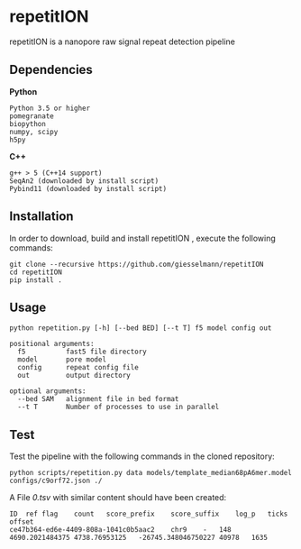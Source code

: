# repetitION
repetitION is a nanopore raw signal repeat detection pipeline
## Dependencies
**Python**

	Python 3.5 or higher
	pomegranate
	biopython
	numpy, scipy
	h5py
		
**C++**
	
	g++ > 5 (C++14 support)
	SeqAn2 (downloaded by install script)
	Pybind11 (downloaded by install script)

## Installation
In order to download, build and install repetitION , execute the following commands:

    git clone --recursive https://github.com/giesselmann/repetitION
    cd repetitION
	pip install .

## Usage
	python repetition.py [-h] [--bed BED] [--t T] f5 model config out

	positional arguments:
	  f5          fast5 file directory
	  model       pore model
	  config      repeat config file
	  out         output directory

	optional arguments:
	  --bed SAM   alignment file in bed format
	  --t T       Number of processes to use in parallel
	  
## Test
Test the pipeline with the following commands in the cloned repository:

	python scripts/repetition.py data models/template_median68pA6mer.model configs/c9orf72.json ./

A File *0.tsv* with similar content should have been created:

	ID	ref	flag	count	score_prefix	score_suffix	log_p	ticks	offset
	ce47b364-ed6e-4409-808a-1041c0b5aac2	chr9	-	148	4690.2021484375	4738.76953125	-26745.348046750227	40978	1635